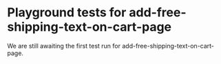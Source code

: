 # Playground tests for add-free-shipping-text-on-cart-page
We are still awaiting the first test run for add-free-shipping-text-on-cart-page.
